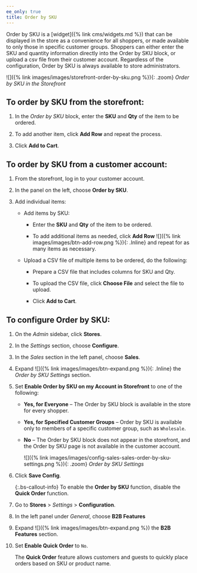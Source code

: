 ```yaml
---
ee_only: true
title: Order by SKU
---
```


Order by SKU is a [widget]({% link cms/widgets.md %}) that can be displayed in the store as a convenience for all shoppers, or made available to only those in specific customer groups. Shoppers can either enter the SKU and quantity information directly into the Order by SKU block, or upload a csv file from their customer account. Regardless of the configuration, Order by SKU is always available to store administrators.

![]({% link images/images/storefront-order-by-sku.png %}){: .zoom}
_Order by SKU in the Storefront_

## To order by SKU from the storefront:

1. In the _Order by SKU_ block, enter the **SKU** and **Qty** of the item to be ordered.

1. To add another item, click **Add Row** and repeat the process.

1. Click **Add to Cart**.

## To order by SKU from a customer account:

1. From the storefront, log in to your customer account.

1. In the panel on the left, choose **Order by SKU**.

1. Add individual items:

    - Add items by SKU:

       - Enter the **SKU** and **Qty** of the item to be ordered.

       - To add additional items as needed, click **Add Row** ![]({% link images/images/btn-add-row.png %}){: .Inline} and repeat for as many items as necessary.

    - Upload a CSV file of multiple items to be ordered, do the following:

       - Prepare a CSV file that includes columns for SKU and Qty.

       - To upload the CSV file, click **Choose File** and select the file to upload.

       - Click **Add to Cart**.

## To configure Order by SKU:

1. On the _Admin_ sidebar, click **Stores**.

1. In the _Settings_ section, choose **Configure**.

1. In the _Sales_ section in the left panel, choose **Sales**.

1. Expand ![]({% link images/images/btn-expand.png %}){: .Inline} the _Order by SKU Settings_ section.

1. Set **Enable Order by SKU on my Account in Storefront** to one of the following:

    - **Yes, for Everyone** – The Order by SKU block is available in the store for every shopper.
    - **Yes, for Specified Customer Groups** – Order by SKU is available only to members of a specific customer group, such as `Wholesale`.
    - **No** – The Order by SKU block does not appear in the storefront, and the Order by SKU page is not available in the  customer account.

      ![]({% link images/images/config-sales-sales-order-by-sku-settings.png %}){: .zoom}
      _Order by SKU Settings_

1. Click **Save Config**.

   {:.bs-callout-info}
   To enable the **Order by SKU** function, disable the **Quick Order** function.

1. Go to **Stores** > _Settings_ > **Configuration**.

1. In the left panel under _General_, choose **B2B Features**

1. Expand ![]({% link images/images/btn-expand.png %}) the **B2B Features** section.

1. Set **Enable Quick Order** to `No`.

   The **Quick Order** feature allows customers and guests to quickly place orders based on SKU or product name.